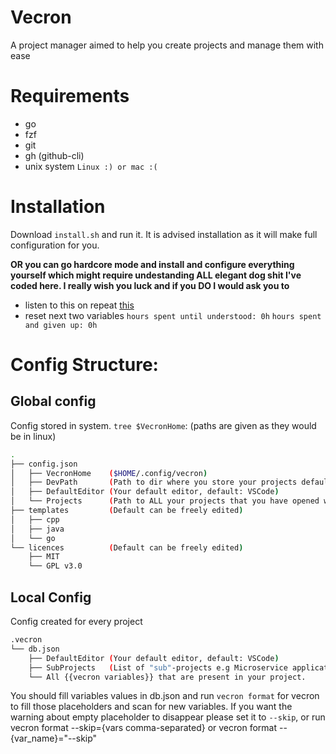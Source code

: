 # Vecron

A project manager aimed to help you create projects and manage them with ease

# Requirements

- go
- fzf
- git
- gh (github-cli)
- unix system `Linux :) or mac :(`

# Installation

Download `install.sh` and run it. It is advised installation as it will make full configuration for you. 

**OR you can go hardcore mode and install and configure everything yourself which might require undestanding ALL elegant dog shit I've coded here. I really wish you luck and if you DO I would ask you to**
- listen to this on repeat [this](https://www.youtube.com/watch?v=zZMg9ryeWOw&pp=ygUSZG9vbSByaXAgYW5kIHRlYXIg)
- reset next two variables
`hours spent until understood: 0h`
`hours spent and given up: 0h`


# Config Structure:

## Global config

Config stored in system. `tree $VecronHome`: (paths are given as they would be in linux)
``` bash
.
├── config.json
│   ├── VecronHome    ($HOME/.config/vecron)
│   ├── DevPath       (Path to dir where you store your projects default: $HOME/Dev)
│   ├── DefaultEditor (Your default editor, default: VSCode)
│   └── Projects	  (Path to ALL your projects that you have opened with vecron at least ones)
├── templates         (Default can be freely edited)
│   ├── cpp
│   ├── java
│   └── go
└── licences          (Default can be freely edited)
    ├── MIT
    └── GPL v3.0
```

## Local Config

Config created for every project
``` bash
.vecron
└── db.json
	├── DefaultEditor (Your default editor, default: VSCode)
	├── SubProjects	  (List of "sub"-projects e.g Microservice application)
	└── All {{vecron variables}} that are present in your project.
```
You should fill variables values in db.json and run `vecron format` for vecron to fill those placeholders and scan for new variables. If you want the warning about empty placeholder to disappear please set it to `--skip`, or run vecron format --skip={vars comma-separated} or vecron format --{var_name}="--skip"